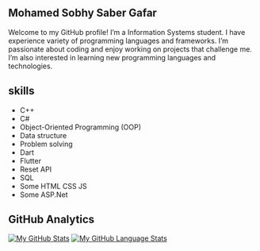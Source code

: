 ## Mohamed Sobhy Saber Gafar
Welcome to my GitHub profile! I’m a Information Systems student. I have experience variety of programming languages and frameworks. I’m passionate about coding and enjoy working on projects that challenge me. I’m also interested in learning new programming languages and technologies.


## skills 
<ul>
  <li>C++</li>
  <li>C#</li>
  <li>Object-Oriented Programming (OOP)</li>
  <li>Data structure </li>
   <li>Problem solving</li>
  <li>Dart</li>
  <li>Flutter</li>
 <li>Reset API</li>
  <li>SQL</li>
 <li>Some HTML CSS JS</li>
 <li>Some ASP.Net</li>
  
  
  
</ul>


## GitHub Analytics
[![My GitHub Stats](https://github-readme-stats.vercel.app/api/?username=m7md-gafarr&count_private=true&theme=tokyonight&showicons=true)]()
[![My GitHub Language Stats](https://github-readme-stats.vercel.app/api/top-langs/?username=m7md-gafarr&langs_count=5&theme=tokyonight)]()
